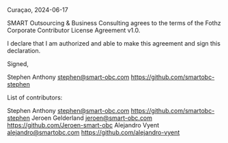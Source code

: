 Curaçao, 2024-06-17

SMART Outsourcing & Business Consulting agrees to the terms of the Fothz Corporate Contributor License
Agreement v1.0.

I declare that I am authorized and able to make this agreement and sign this
declaration.

Signed,

Stephen Anthony stephen@smart-obc.com https://github.com/smartobc-stephen

List of contributors:

Stephen Anthony stephen@smart-obc.com https://github.com/smartobc-stephen
Jeroen Gelderland jeroen@smart-obc.com  https://github.com/Jeroen-smart-obc
Alejandro Vyent alejandro@smartobc.com https://github.com/alejandro-vyent
